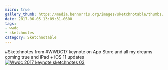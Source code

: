 ```yaml
---
micro: true
gallery_thumb: https://media.bennorris.org/images/sketchnotable/thumbs/wwdc-2017-keynote-sketchnotes-03.jpg
date: 2017-06-05 13:09:31-0600
tags:
- wwdc
- sketchnotes
category: Sketchnotable
---
```


#Sketchnotes from #WWDC17 keynote on App Store and all my dreams coming true and iPad + iOS 11 updates [![Wwdc 2017 keynote sketchnotes 03](https://media.bennorris.org/images/sketchnotable/wwdc-2017/wwdc-2017-keynote-sketchnotes-03.jpg)](https://media.bennorris.org/images/sketchnotable/wwdc-2017/wwdc-2017-keynote-sketchnotes-03.jpg)